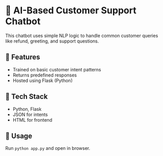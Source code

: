 # 🤖 AI-Based Customer Support Chatbot

This chatbot uses simple NLP logic to handle common customer queries like refund, greeting, and support questions.

## 🧠 Features
- Trained on basic customer intent patterns
- Returns predefined responses
- Hosted using Flask (Python)

## 🧰 Tech Stack
- Python, Flask
- JSON for intents
- HTML for frontend

## 🚀 Usage
Run `python app.py` and open in browser.
